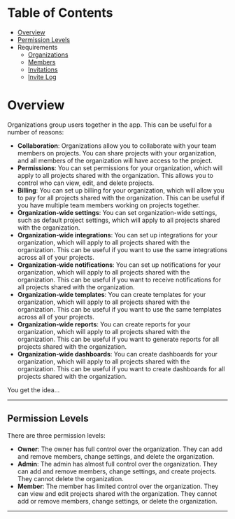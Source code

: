 # Table of Contents
- [Overview](#overview)
- [Permission Levels](#permission-levels)
- Requirements
  - [Organizations](organizations.md)
  - [Members](members.md)
  - [Invitations](invitations.md)
  - [Invite Log](invitation_log.md)

# Overview

Organizations group users together in the app. This can be useful for a number
of reasons:

- **Collaboration**: Organizations allow you to collaborate with your team
  members on projects. You can share projects with your organization, and all
  members of the organization will have access to the project.
- **Permissions**: You can set permissions for your organization, which will
  apply to all projects shared with the organization. This allows you to control
  who can view, edit, and delete projects.
- **Billing**: You can set up billing for your organization, which will allow
  you to pay for all projects shared with the organization. This can be useful
  if you have multiple team members working on projects together.
- **Organization-wide settings**: You can set organization-wide settings, such
  as default project settings, which will apply to all projects shared with the
  organization.
- **Organization-wide integrations**: You can set up integrations for your
  organization, which will apply to all projects shared with the organization.
  This can be useful if you want to use the same integrations across all of your
  projects.
- **Organization-wide notifications**: You can set up notifications for your
  organization, which will apply to all projects shared with the organization.
  This can be useful if you want to receive notifications for all projects
  shared with the organization.
- **Organization-wide templates**: You can create templates for your
  organization, which will apply to all projects shared with the organization.
  This can be useful if you want to use the same templates across all of your
  projects.
- **Organization-wide reports**: You can create reports for your organization,
  which will apply to all projects shared with the organization. This can be
  useful if you want to generate reports for all projects shared with the
  organization.
- **Organization-wide dashboards**: You can create dashboards for your
  organization, which will apply to all projects shared with the organization.
  This can be useful if you want to create dashboards for all projects shared
  with the organization.

You get the idea...

---

## Permission Levels
There are three permission levels:
- **Owner**: The owner has full control over the organization. They can add and
  remove members, change settings, and delete the organization.
- **Admin**: The admin has almost full control over the organization. They can
  add and remove members, change settings, and create projects. They cannot
  delete the organization.
- **Member**: The member has limited control over the organization. They can
  view and edit projects shared with the organization. They cannot add or remove
  members, change settings, or delete the organization.

---
